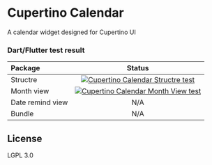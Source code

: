 # Cupertino Calendar

A calendar widget designed for Cupertino UI

### Dart/Flutter test result

|Package|Status|
|:--|:-:|
|Structre|[![Cupertino Calendar Structre test](https://github.com/rk0cc/cupertino_calendar/actions/workflows/structre_test.yml/badge.svg?branch=main)](https://github.com/rk0cc/cupertino_calendar/actions/workflows/structre_test.yml)|
|Month view|[![Cupertino Calendar Month View test](https://github.com/rk0cc/cupertino_calendar/actions/workflows/month_view_test.yml/badge.svg?branch=main)](https://github.com/rk0cc/cupertino_calendar/actions/workflows/month_view_test.yml)|
|Date remind view|N/A|
|Bundle|N/A|

## License
LGPL 3.0